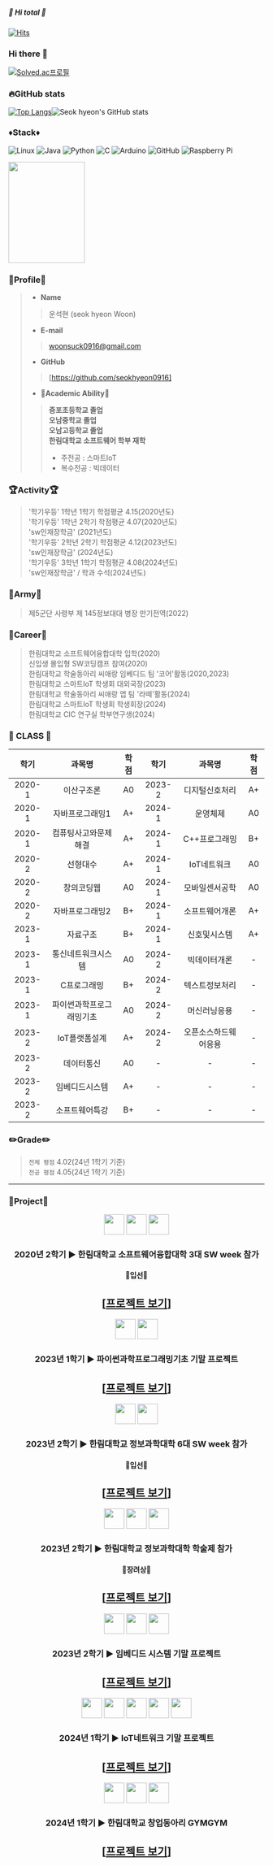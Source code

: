 ##### 👋 Hi total 👋
[![Hits](https://hits.seeyoufarm.com/api/count/incr/badge.svg?url=https%3A%2F%2Fgithub.com%2Fseokhyeon0916&count_bg=%235560C8&title_bg=%238F91BA&icon=chupachups.svg&icon_color=%23D9BBBB&title=hits&edge_flat=true)](https://hits.seeyoufarm.com)

### Hi there 👋
[![Solved.ac프로필](http://mazassumnida.wtf/api/v2/generate_badge?boj=w010916)](https://solved.ac/w010916)

### 🔥GitHub stats
[![Top Langs](https://github-readme-stats.vercel.app/api/top-langs/?username=seokhyeon0916&langs_count=8&layout=compact&theme=dark)](https://github.com/anuraghazra/github-readme-stats)![Seok hyeon's GitHub stats](https://github-readme-stats.vercel.app/api?username=seokhyeon0916&show_icons=true&theme=radical)

### ♦️Stack♦️
![Linux](https://img.shields.io/badge/-Linux-FCC624?style=for-the-badge&logo=linux&logoColor=white)
![Java](https://img.shields.io/badge/-Java-007396?style=for-the-badge&logo=java&logoColor=white)
![Python](https://img.shields.io/badge/-Python-3776AB?style=for-the-badge&logo=python&logoColor=white)
![C](https://img.shields.io/badge/-C-A8B9CC?style=for-the-badge&logo=c&logoColor=white)
![Arduino](https://img.shields.io/badge/-Arduino-00979D?style=for-the-badge&logo=arduino&logoColor=white)
![GitHub](https://img.shields.io/badge/-GitHub-181717?style=for-the-badge&logo=GitHub&logoColor=white)
![Raspberry Pi](https://img.shields.io/badge/-RaspberryPi-A22846?style=for-the-badge&logo=RaspberryPi&logoColor=white)



<img src="https://github.com/user-attachments/assets/ed8eea0c-deae-408d-95a2-5c7ec8bf4498" width="150" height="199">

### 👀Profile👀
> - __Name__
>> 운석현 (seok hyeon Woon)
> - __E-mail__
>> woonsuck0916@gmail.com
> - __GitHub__
>> [https://github.com/seokhyeon0916]
> - __🏫Academic Ability🏫__
>> __증포초등학교 졸업__ <br>
>> __오남중학교 졸업__  <br> 
>> __오남고등학교 졸업__ <br>
>> __한림대학교 소프트웨어 학부 재학__
>> + 주전공 : 스마트IoT
>> + 복수전공 : 빅데이터

### 🏆Activity🏆
> '학기우등' 1학년 1학기 학점평균 4.15(2020년도)<br>
> '학기우등' 1학년 2학기 학점평균 4.07(2020년도)<br>
> 'sw인재장학금' (2021년도)<br>
> '학기우등' 2학년 2학기 학점평균 4.12(2023년도)<br>
> 'sw인재장학금' (2024년도)<br>
> '학기우등' 3학년 1학기 학점평균 4.08(2024년도)<br>
> 'sw인재장학금' / 학과 수석(2024년도)<br>

### 🔫Army🔫
>제5군단 사령부 제 145정보대대 병장 만기전역(2022)<br>

### 📃Career📃
> 한림대학교 소프트웨어융합대학 입학(2020)<br>
> 신입생 몰입형 SW코딩캠프 참여(2020)<br>
> 한림대학교 학술동아리 씨애랑 임베디드 팀 '코어'활동(2020,2023)<br>
> 한림대학교 스마트IoT 학생회 대외국장(2023)<br>
> 한림대학교 학술동아리 씨애랑 앱 팀 '라떼'활동(2024)<br>
> 한림대학교 스마트IoT 학생회 학생회장(2024)<br>
> 한림대학교 CIC 연구실 학부연구생(2024)<br>

### 📖 CLASS 📖 
|학기|과목명|학점|학기|과목명|학점
|:---:|:---:|:---:|:---:|:---:|:---:|
|2020-1|이산구조론|A0|2023-2|디지털신호처리|A+|
|2020-1|자바프로그래밍1|A+|2024-1|운영체제|A0|
|2020-1|컴퓨팅사고와문제해결|A+|2024-1|C++프로그래밍|B+|
|2020-2|선형대수|A+|2024-1|IoT네트워크|A0|
|2020-2|창의코딩웹|A0|2024-1|모바일센서공학|A0|
|2020-2|자바프로그래밍2|B+|2024-1|소프트웨어개론|A+|
|2023-1|자료구조|B+|2024-1|신호및시스템|A+|
|2023-1|통신네트워크시스템|A0|2024-2|빅데이터개론|-|
|2023-1|C프로그래밍|B+|2024-2|텍스트정보처리|-|
|2023-1|파이썬과학프로그래밍기초|A0|2024-2|머신러닝응용|-|
|2023-2|IoT플랫폼설계|A+|2024-2|오픈소스하드웨어응용|-|
|2023-2|데이터통신|A0|-|-|-|
|2023-2|임베디드시스템|A+|-|-|-|
|2023-2|소프트웨어특강|B+|-|-|-|

### ✏️Grade✏️
> `전체 평점` 4.02(24년 1학기 기준)<br>
> `전공 평점` 4.05(24년 1학기 기준)<br>

---

### 📄Project📄
<div align="center">
  <img src="https://img.shields.io/badge/javascript-F7DF1E?style=for-the-badge&logo=javascript&logoColor=FFFFFF" style="height : 40px;"/>
  <img src="https://img.shields.io/badge/css3-1572B6?style=for-the-badge&logo=css3&logoColor=FFFFFF" style="height : 40px;"/>
  <img src="https://img.shields.io/badge/html5-E34F26?style=for-the-badge&logo=html5&logoColor=FFFFFF" style="height : 40px;"/>
  
  ### 2020년 2학기 ▶ 한림대학교 소프트웨어융합대학 3대 SW week 참가
  #### 🏅입선🏅 
  ## \[[프로젝트 보기](https://github.com/seokhyeon0916/omok_online)\]

  <img src="https://img.shields.io/badge/Python-3776AB?style=for-the-badge&logo=Python&logoColor=FFFFFF" style="height : 40px;"/>
  <img src="https://img.shields.io/badge/SpyderIDE-FF0000?style=for-the-badge&logo=SpyderIDE&logoColor=FFFFFF" style="height : 40px;"/>
  
  ### 2023년 1학기 ▶ 파이썬과학프로그래밍기초 기말 프로젝트
  ## \[[프로젝트 보기](https://github.com/seokhyeon0916/Term-Project)\]

  <img src="https://img.shields.io/badge/Arduino-00878F?style=for-the-badge&logo=Arduino&logoColor=FFFFFF" style="height : 40px;"/>
  <img src="https://img.shields.io/badge/C++-00599C?style=for-the-badge&logo=C++&logoColor=FFFFFF" style="height : 40px;"/>

  ### 2023년 2학기 ▶ 한림대학교 정보과학대학 6대 SW week 참가
  #### 🏅입선🏅 
  ## \[[프로젝트 보기](https://github.com/seokhyeon0916/AUTO-RC-CAR)\]

  <img src="https://img.shields.io/badge/javascript-F7DF1E?style=for-the-badge&logo=javascript&logoColor=FFFFFF" style="height : 40px;"/>
  <img src="https://img.shields.io/badge/css3-1572B6?style=for-the-badge&logo=css3&logoColor=FFFFFF" style="height : 40px;"/>
  <img src="https://img.shields.io/badge/html5-E34F26?style=for-the-badge&logo=html5&logoColor=FFFFFF" style="height : 40px;"/>

  ### 2023년 2학기 ▶ 한림대학교 정보과학대학 학술제 참가
  #### 🥉장려상🥉
  ## \[[프로젝트 보기](https://github.com/seokhyeon0916/MBTI_fall_in_love)\]

  <img src="https://img.shields.io/badge/Eclipse IDE-2C2255?style=for-the-badge&logo=Eclipse IDE&logoColor=FFFFFF" style="height : 40px;"/>
  <img src="https://img.shields.io/badge/Java-007396?style=for-the-badge&logo=Java&logoColor=FFFFFF" style="height : 40px;"/>
  <img src="https://img.shields.io/badge/Raspberry Pi-A22846?style=for-the-badge&logo=Raspberry Pi&logoColor=FFFFFF" style="height : 40px;"/>

  ### 2023년 2학기 ▶ 임베디드 시스템 기말 프로젝트
  ## \[[프로젝트 보기](https://github.com/seokhyeon0916/security_guard_system)\]

  <img src="https://img.shields.io/badge/Mongo DB-47A248?style=for-the-badge&logo=Mongo DB&logoColor=FFFFFF" style="height : 40px;"/>
  <img src="https://img.shields.io/badge/Java-007396?style=for-the-badge&logo=Java&logoColor=FFFFFF" style="height : 40px;"/>
  <img src="https://img.shields.io/badge/javascript-F7DF1E?style=for-the-badge&logo=javascript&logoColor=FFFFFF" style="height : 40px;"/>
  <img src="https://img.shields.io/badge/css3-1572B6?style=for-the-badge&logo=css3&logoColor=FFFFFF" style="height : 40px;"/>
  <img src="https://img.shields.io/badge/html5-E34F26?style=for-the-badge&logo=html5&logoColor=FFFFFF" style="height : 40px;"/>

  ### 2024년 1학기 ▶ IoT네트워크 기말 프로젝트
  ## \[[프로젝트 보기](https://github.com/seokhyeon0916/security_guard_system)\]

  <img src="https://img.shields.io/badge/Mongo DB-47A248?style=for-the-badge&logo=Mongo DB&logoColor=FFFFFF" style="height : 40px;"/>
  <img src="https://img.shields.io/badge/Node.js-5FA04E?style=for-the-badge&logo=Node.js&logoColor=FFFFFF" style="height : 40px;"/>
  <img src="https://img.shields.io/badge/FLutter-02569B?style=for-the-badge&logo=Flutter&logoColor=FFFFFF" style="height : 40px;"/>

  ### 2024년 1학기 ▶ 한림대학교 창업동아리 GYMGYM
  ## \[[프로젝트 보기](https://github.com/seokhyeon0916/GYMGYM)\]
  

  


